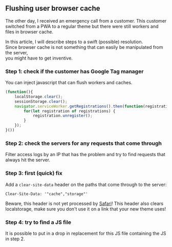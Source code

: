 ## Flushing user browser cache
The other day, I received an emergency call from a customer.
This customer switched from a PWA to a regular theme but there were still workers and files in browser cache.

In this article, I will describe steps to a swift (possible) resolution.\
Since browser cache is not something that can easily be manipulated from the server,\
you might have to get inventive.

### Step 1: check if the customer has Google Tag manager
You can inject javascript that can flush workers and caches.
```javascript
(function(){
    localStorage.clear();
    sessionStorage.clear();
    navigator.serviceWorker.getRegistrations().then(function(registrations) {
        for(let registration of registrations) {
            registration.unregister();
        }
    }); 
}())
```

### Step 2: check the servers for any requests that come through
Filter access logs by an IP that has the problem and try to find requests that always hit the server.

### Step 3: first (quick) fix
Add a `clear-site-data` header on the paths that come through to the server:
```
Clear-Site-Data: '"cache","storage"'
```
Beware, this header is not yet processed by <a href="https://caniuse.com/?search=clear-site-data" target="_blank">Safari</a>!
This header also clears localstorage, make sure you don't use it on a link that your new theme uses!

### Step 4: try to find a JS file
It is possible to put in a drop in replacement for this JS file containing the JS in step 2.
